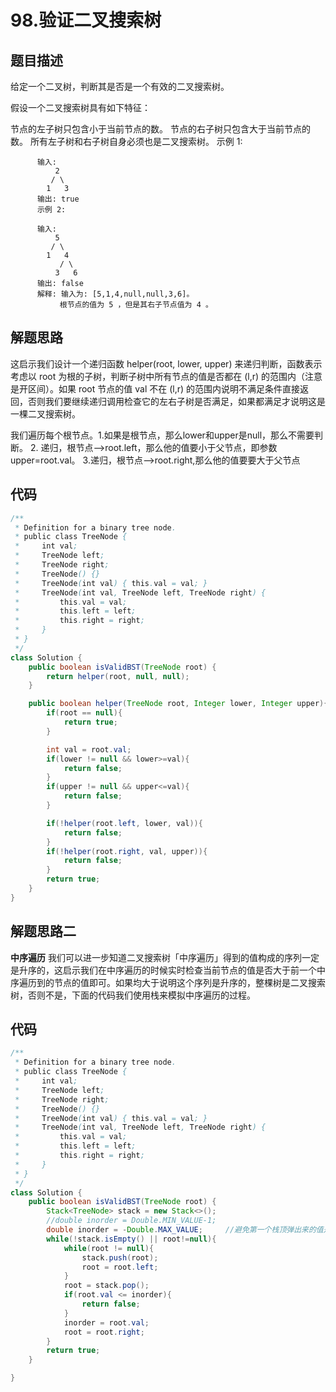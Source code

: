 # 98.验证二叉搜索树

## 题目描述
给定一个二叉树，判断其是否是一个有效的二叉搜索树。

假设一个二叉搜索树具有如下特征：

节点的左子树只包含小于当前节点的数。
节点的右子树只包含大于当前节点的数。
所有左子树和右子树自身必须也是二叉搜索树。
          示例 1:

          输入:
              2
             / \
            1   3
          输出: true
          示例 2:

          输入:
              5
             / \
            1   4
               / \
              3   6
          输出: false
          解释: 输入为: [5,1,4,null,null,3,6]。
               根节点的值为 5 ，但是其右子节点值为 4 。


## 解题思路
这启示我们设计一个递归函数 helper(root, lower, upper) 来递归判断，函数表示考虑以 root 为根的子树，判断子树中所有节点的值是否都在 (l,r) 的范围内（注意是开区间）。如果 root 节点的值 val 不在 (l,r) 的范围内说明不满足条件直接返回，否则我们要继续递归调用检查它的左右子树是否满足，如果都满足才说明这是一棵二叉搜索树。

我们遍历每个根节点。1.如果是根节点，那么lower和upper是null，那么不需要判断。  2. 递归，根节点-->root.left，那么他的值要小于父节点，即参数upper=root.val。 3.递归，根节点-->root.right,那么他的值要要大于父节点


## 代码
```java
/**
 * Definition for a binary tree node.
 * public class TreeNode {
 *     int val;
 *     TreeNode left;
 *     TreeNode right;
 *     TreeNode() {}
 *     TreeNode(int val) { this.val = val; }
 *     TreeNode(int val, TreeNode left, TreeNode right) {
 *         this.val = val;
 *         this.left = left;
 *         this.right = right;
 *     }
 * }
 */
class Solution {
    public boolean isValidBST(TreeNode root) {
        return helper(root, null, null);
    }

    public boolean helper(TreeNode root, Integer lower, Integer upper){
        if(root == null){
            return true;
        }

        int val = root.val;
        if(lower != null && lower>=val){
            return false;
        }
        if(upper != null && upper<=val){
            return false;
        }

        if(!helper(root.left, lower, val)){
            return false;
        }
        if(!helper(root.right, val, upper)){
            return false;
        }
        return true;
    }
}
```


## 解题思路二
**中序遍历**
我们可以进一步知道二叉搜索树「中序遍历」得到的值构成的序列一定是升序的，这启示我们在中序遍历的时候实时检查当前节点的值是否大于前一个中序遍历到的节点的值即可。如果均大于说明这个序列是升序的，整棵树是二叉搜索树，否则不是，下面的代码我们使用栈来模拟中序遍历的过程。


## 代码
```java
/**
 * Definition for a binary tree node.
 * public class TreeNode {
 *     int val;
 *     TreeNode left;
 *     TreeNode right;
 *     TreeNode() {}
 *     TreeNode(int val) { this.val = val; }
 *     TreeNode(int val, TreeNode left, TreeNode right) {
 *         this.val = val;
 *         this.left = left;
 *         this.right = right;
 *     }
 * }
 */
class Solution {
    public boolean isValidBST(TreeNode root) {
        Stack<TreeNode> stack = new Stack<>();
        //double inorder = Double.MIN_VALUE-1;
        double inorder = -Double.MAX_VALUE;     //避免第一个栈顶弹出来的值是Double.MIN_VALUE
        while(!stack.isEmpty() || root!=null){
            while(root != null){
                stack.push(root);
                root = root.left;
            }
            root = stack.pop();
            if(root.val <= inorder){
                return false;
            }
            inorder = root.val;
            root = root.right;
        }
        return true;
    }

}
```
